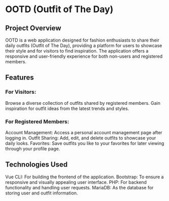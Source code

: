 # OOTD (Outfit of The Day)

## Project Overview
OOTD is a web application designed for fashion enthusiasts to share their daily outfits (Outfit of The Day), providing a platform for users to showcase their style and for visitors to find inspiration. The application offers a responsive and user-friendly experience for both non-users and registered members.

## Features
### For Visitors:
Browse a diverse collection of outfits shared by registered members.
Gain inspiration for outfit ideas from the latest trends and styles.
### For Registered Members:
Account Management: Access a personal account management page after logging in.
Outfit Sharing: Add, edit, and delete outfits to showcase your daily looks.
Favorites: Save outfits you like to your favorites for later viewing through your profile page.

## Technologies Used
Vue CLI: For building the frontend of the application.
Bootstrap: To ensure a responsive and visually appealing user interface.
PHP: For backend functionality and handling user requests.
MariaDB: As the database for storing user and outfit information.
